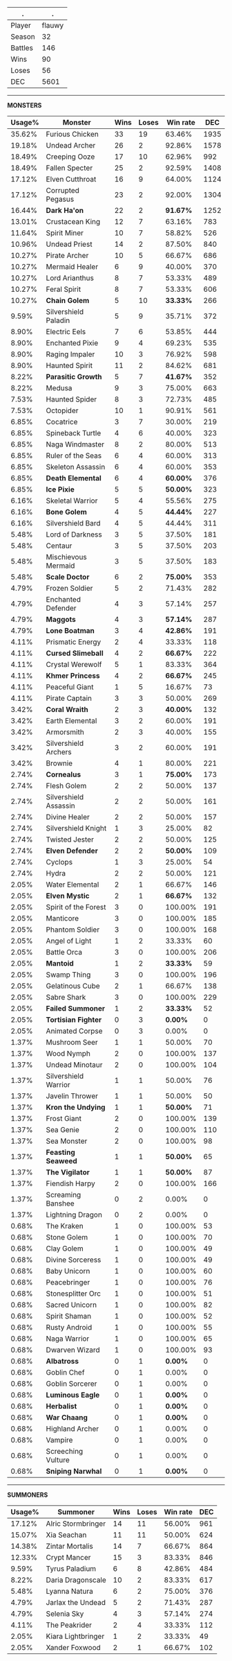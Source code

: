 .|.
|-|-
Player|flauwy
Season|32
Battles|146
Wins|90
Loses|56
DEC|5601

---
**MONSTERS**

Usage%|Monster|Wins|Loses|Win rate|DEC|
-|-|-|-|-|-|
35.62%|Furious Chicken|33|19|63.46%|1935|
19.18%|Undead Archer|26|2|92.86%|1578|
18.49%|Creeping Ooze|17|10|62.96%|992|
18.49%|Fallen Specter|25|2|92.59%|1408|
17.12%|Elven Cutthroat|16|9|64.00%|1124|
17.12%|Corrupted Pegasus|23|2|92.00%|1304|
16.44%|**Dark Ha'on**|22|2|**91.67%**|1252|
13.01%|Crustacean King|12|7|63.16%|783|
11.64%|Spirit Miner|10|7|58.82%|526|
10.96%|Undead Priest|14|2|87.50%|840|
10.27%|Pirate Archer|10|5|66.67%|686|
10.27%|Mermaid Healer|6|9|40.00%|370|
10.27%|Lord Arianthus|8|7|53.33%|489|
10.27%|Feral Spirit|8|7|53.33%|606|
10.27%|**Chain Golem**|5|10|**33.33%**|266|
9.59%|Silvershield Paladin|5|9|35.71%|372|
8.90%|Electric Eels|7|6|53.85%|444|
8.90%|Enchanted Pixie|9|4|69.23%|535|
8.90%|Raging Impaler|10|3|76.92%|598|
8.90%|Haunted Spirit|11|2|84.62%|681|
8.22%|**Parasitic Growth**|5|7|**41.67%**|352|
8.22%|Medusa|9|3|75.00%|663|
7.53%|Haunted Spider|8|3|72.73%|485|
7.53%|Octopider|10|1|90.91%|561|
6.85%|Cocatrice|3|7|30.00%|219|
6.85%|Spineback Turtle|4|6|40.00%|323|
6.85%|Naga Windmaster|8|2|80.00%|513|
6.85%|Ruler of the Seas|6|4|60.00%|313|
6.85%|Skeleton Assassin|6|4|60.00%|353|
6.85%|**Death Elemental**|6|4|**60.00%**|376|
6.85%|**Ice Pixie**|5|5|**50.00%**|323|
6.16%|Skeletal Warrior|5|4|55.56%|275|
6.16%|**Bone Golem**|4|5|**44.44%**|227|
6.16%|Silvershield Bard|4|5|44.44%|311|
5.48%|Lord of Darkness|3|5|37.50%|181|
5.48%|Centaur|3|5|37.50%|203|
5.48%|Mischievous Mermaid|3|5|37.50%|183|
5.48%|**Scale Doctor**|6|2|**75.00%**|353|
4.79%|Frozen Soldier|5|2|71.43%|282|
4.79%|Enchanted Defender|4|3|57.14%|257|
4.79%|**Maggots**|4|3|**57.14%**|287|
4.79%|**Lone Boatman**|3|4|**42.86%**|191|
4.11%|Prismatic Energy|2|4|33.33%|118|
4.11%|**Cursed Slimeball**|4|2|**66.67%**|222|
4.11%|Crystal Werewolf|5|1|83.33%|364|
4.11%|**Khmer Princess**|4|2|**66.67%**|245|
4.11%|Peaceful Giant|1|5|16.67%|73|
4.11%|Pirate Captain|3|3|50.00%|269|
3.42%|**Coral Wraith**|2|3|**40.00%**|132|
3.42%|Earth Elemental|3|2|60.00%|191|
3.42%|Armorsmith|2|3|40.00%|155|
3.42%|Silvershield Archers|3|2|60.00%|191|
3.42%|Brownie|4|1|80.00%|221|
2.74%|**Cornealus**|3|1|**75.00%**|173|
2.74%|Flesh Golem|2|2|50.00%|137|
2.74%|Silvershield Assassin|2|2|50.00%|161|
2.74%|Divine Healer|2|2|50.00%|157|
2.74%|Silvershield Knight|1|3|25.00%|82|
2.74%|Twisted Jester|2|2|50.00%|125|
2.74%|**Elven Defender**|2|2|**50.00%**|109|
2.74%|Cyclops|1|3|25.00%|54|
2.74%|Hydra|2|2|50.00%|121|
2.05%|Water Elemental|2|1|66.67%|146|
2.05%|**Elven Mystic**|2|1|**66.67%**|132|
2.05%|Spirit of the Forest|3|0|100.00%|191|
2.05%|Manticore|3|0|100.00%|185|
2.05%|Phantom Soldier|3|0|100.00%|168|
2.05%|Angel of Light|1|2|33.33%|60|
2.05%|Battle Orca|3|0|100.00%|206|
2.05%|**Mantoid**|1|2|**33.33%**|59|
2.05%|Swamp Thing|3|0|100.00%|196|
2.05%|Gelatinous Cube|2|1|66.67%|138|
2.05%|Sabre Shark|3|0|100.00%|229|
2.05%|**Failed Summoner**|1|2|**33.33%**|52|
2.05%|**Tortisian Fighter**|0|3|**0.00%**|0|
2.05%|Animated Corpse|0|3|0.00%|0|
1.37%|Mushroom Seer|1|1|50.00%|70|
1.37%|Wood Nymph|2|0|100.00%|137|
1.37%|Undead Minotaur|2|0|100.00%|104|
1.37%|Silvershield Warrior|1|1|50.00%|76|
1.37%|Javelin Thrower|1|1|50.00%|50|
1.37%|**Kron the Undying**|1|1|**50.00%**|71|
1.37%|Frost Giant|2|0|100.00%|139|
1.37%|Sea Genie|2|0|100.00%|110|
1.37%|Sea Monster|2|0|100.00%|98|
1.37%|**Feasting Seaweed**|1|1|**50.00%**|65|
1.37%|**The Vigilator**|1|1|**50.00%**|87|
1.37%|Fiendish Harpy|2|0|100.00%|166|
1.37%|Screaming Banshee|0|2|0.00%|0|
1.37%|Lightning Dragon|0|2|0.00%|0|
0.68%|The Kraken|1|0|100.00%|53|
0.68%|Stone Golem|1|0|100.00%|70|
0.68%|Clay Golem|1|0|100.00%|49|
0.68%|Divine Sorceress|1|0|100.00%|49|
0.68%|Baby Unicorn|1|0|100.00%|60|
0.68%|Peacebringer|1|0|100.00%|76|
0.68%|Stonesplitter Orc|1|0|100.00%|51|
0.68%|Sacred Unicorn|1|0|100.00%|82|
0.68%|Spirit Shaman|1|0|100.00%|52|
0.68%|Rusty Android|1|0|100.00%|55|
0.68%|Naga Warrior|1|0|100.00%|65|
0.68%|Dwarven Wizard|1|0|100.00%|93|
0.68%|**Albatross**|0|1|**0.00%**|0|
0.68%|Goblin Chef|0|1|0.00%|0|
0.68%|Goblin Sorcerer|0|1|0.00%|0|
0.68%|**Luminous Eagle**|0|1|**0.00%**|0|
0.68%|**Herbalist**|0|1|**0.00%**|0|
0.68%|**War Chaang**|0|1|**0.00%**|0|
0.68%|Highland Archer|0|1|0.00%|0|
0.68%|Vampire|0|1|0.00%|0|
0.68%|Screeching Vulture|0|1|0.00%|0|
0.68%|**Sniping Narwhal**|0|1|**0.00%**|0|

---
**SUMMONERS**

Usage%|Summoner|Wins|Loses|Win rate|DEC|
-|-|-|-|-|-|
17.12%|Alric Stormbringer|14|11|56.00%|961|
15.07%|Xia Seachan|11|11|50.00%|624|
14.38%|Zintar Mortalis|14|7|66.67%|864|
12.33%|Crypt Mancer|15|3|83.33%|846|
9.59%|Tyrus Paladium|6|8|42.86%|484|
8.22%|Daria Dragonscale|10|2|83.33%|617|
5.48%|Lyanna Natura|6|2|75.00%|376|
4.79%|Jarlax the Undead|5|2|71.43%|287|
4.79%|Selenia Sky|4|3|57.14%|274|
4.11%|The Peakrider|2|4|33.33%|112|
2.05%|Kiara Lightbringer|1|2|33.33%|49|
2.05%|Xander Foxwood|2|1|66.67%|102|
